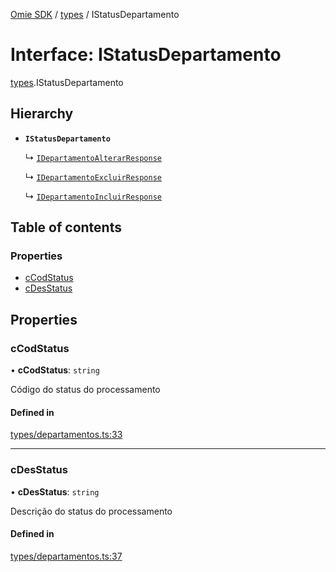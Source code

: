 [Omie SDK](../README.md) / [types](../modules/types.md) / IStatusDepartamento

# Interface: IStatusDepartamento

[types](../modules/types.md).IStatusDepartamento

## Hierarchy

- **`IStatusDepartamento`**

  ↳ [`IDepartamentoAlterarResponse`](types.IDepartamentoAlterarResponse.md)

  ↳ [`IDepartamentoExcluirResponse`](types.IDepartamentoExcluirResponse.md)

  ↳ [`IDepartamentoIncluirResponse`](types.IDepartamentoIncluirResponse.md)

## Table of contents

### Properties

- [cCodStatus](types.IStatusDepartamento.md#ccodstatus)
- [cDesStatus](types.IStatusDepartamento.md#cdesstatus)

## Properties

### cCodStatus

• **cCodStatus**: `string`

Código do status do processamento

#### Defined in

[types/departamentos.ts:33](https://github.com/lucas-bogos/omie-sdk/blob/f0ca102/src/types/departamentos.ts#L33)

___

### cDesStatus

• **cDesStatus**: `string`

Descrição do status do processamento

#### Defined in

[types/departamentos.ts:37](https://github.com/lucas-bogos/omie-sdk/blob/f0ca102/src/types/departamentos.ts#L37)

